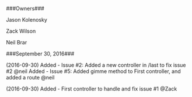 ###Owners###

Jason Kolenosky

Zack Wilson

Neil Brar

###September 30, 2016###

(2016-09-30)
    Added - Issue #2: Added a new controller in /last to fix issue #2 @neil
    Added - Issue #5: Added gimme method to First controller, and added a 
                      route @neil 

(2016-09-30)
    Added - First controller to handle and fix issue #1 @Zack
